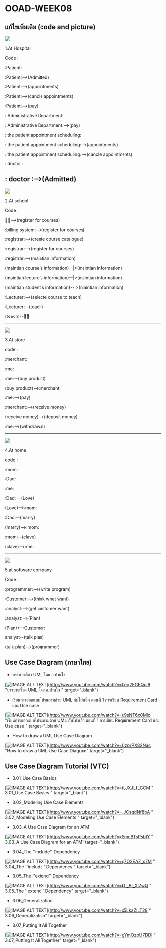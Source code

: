 # OOAD-WEEK08

## แก้ไขเพิ่มเติม (code and picture)

![](http://www.plantuml.com/plantuml/img/imf8BCbCpIknuhA2iNHrxJGSKt8pIqfIKpHHXHCB2l8pyqfoWVnYDAdanBpad5G5F2eA4Yk18WeWe_CoYqkAW59bgGekgGM9HM3rLdWbaKmeoKXLA80OZ6oVGd5oHcfAQKvcNheLSQgmU8bORTYzgv2IdroINwHWXSH43Ku0)

1.At Hospital

Code :

:Patient:

:Patient:-->(Admitted)

:Patient:-->(appointments)

:Patient:-->(cancle appointments)

:Patient:-->(pay)

: Administrative Department:

: Administrative Department:-->(pay)

: the patient appointment scheduling:

: the patient appointment scheduling:-->(appointments)

: the patient appointment scheduling:-->(cancle appointments)

: doctor :

: doctor :-->(Admitted)
-------------------------------------------------------------------------------------

![](http://www.plantuml.com/plantuml/img/dP5D2W8n38NtSuhkd5dq0bru0YyHQwo1_a2IBWGFxpYjoY3eu2hmtlSIaZZHUiAipjhzo1X85DcS2njVAWlADBWZnKWv6BdEPlf6Dfc15yWpWcAtZGU5M4B53svJimIKbI0RoZEMGAdaQNZBBRUJbM_jxNSoejVAVqNxyRP7tQ4DQpi9FcQ_BgJ5A8A_hB6nQxrQwvul6-u0)

2.At school

Code : 

:student:-->(register for courses)

:billing system:-->(register for courses)

:registrar:-->(create course catalogue)

:registrar:-->(register for courses)

:registrar:-->(maintian information)

(maintian course's information)--|>(maintian information)

(maintian lecture's information)--|>(maintian information)

(maintian student's information)--|>(maintian information)

:Lecturer:-->(selecte course to teach)

:Lecturer:--(teach)

(teach)--:student:

-------------------------------------------------------------------------------------------------------

![](http://www.plantuml.com/plantuml/img/iyfDBKhEICmhiUAooas54Bgw6acbbGe5HVaffSabcbmeF5rTEojKFK0HZOB4IaqkX3X8g2WrEJMpB5KXDpyl5IY9nWUfI4ajo2_EB86fW9bLdbcIaLAKM9wOeya50000)

3.At store

code :

:merchant:

:me:

:me:--(buy product)

(buy product)-->:merchant:

:me:-->(pay)

:merchant:-->(receive money)

(receive money)-->(deposit money)

:me:-->(withdrawal)

-------------------------------------------------------------------------------------------------------
![](http://www.plantuml.com/plantuml/img/iyhDpxNYid99J06IkQbGfeAkhePFVbcg9XU4qjMriq8e14hc9XOLLG9b8JH26aG2fPDp4i6Q8JHO6cWq0000)

4.At home

code :

:mom:

:Dad:

:me:

:Dad: --(Love)

(Love)-->:mom:

:Dad:--(marry)

(marry)-->:mom:

:mom:--(clave)

(clave)-->:me:

-------------------------------------------------------------------------------------------------------------------------------------
![](http://www.plantuml.com/plantuml/img/ROvB2e0m34JtEKMMkiW5YhZn0buXI56nFzf8yVR-Ajsu2ZFlCGH0XUZdoDRgg8Zw9iTLD9Qo1L33diH_L9RLRPWN5ipivERis1n97ZnhmQduly9es5tTUpkYkWvGFA96s6mOYbh3FL2_RKy0)

5.at software company

Code :

:programmer:-->(write program)

:Customer:-->(think what want)

:analyst:-->(get customer want)

:analyst:-->(Plan)

(Plan)<--:Customer:

analyst--(talk plan)

(talk plan)-->(programmer)

## Use Case Diagram (ภาษาไทย)
* บรรยายเรื่อง UML โดย อ.ปานใจ  

[![IMAGE ALT TEXT](http://img.youtube.com/vi/0eq2FGEQul8/0.jpg)](http://www.youtube.com/watch?v=0eq2FGEQul8 "บรรยายเรื่อง UML โดย อ.ปานใจ  " target="_blank") 

* เรียนการออกแบบโปรแกรมด้วย UML กับโปรเอิ๊ก ตอนที่ 1 การเขียน Requirement Card และ Use case   

[![IMAGE ALT TEXT](http://img.youtube.com/vi/u9sNT6x0Mlo/0.jpg)](http://www.youtube.com/watch?v=u9sNT6x0Mlo "เรียนการออกแบบโปรแกรมด้วย UML กับโปรเอิ๊ก ตอนที่ 1 การเขียน Requirement Card และ Use case " target="_blank") 

* How to draw a UML Use Case Diagram

[![IMAGE ALT TEXT](http://img.youtube.com/vi/UzprPX82Nac/0.jpg)](http://www.youtube.com/watch?v=UzprPX82Nac "How to draw a UML Use Case Diagram" target="_blank") 

## Use Case Diagram Tutorial (VTC)

* 3.01_Use Case Basics  

[![IMAGE ALT TEXT](http://img.youtube.com/vi/tLJXJLfLCCM/0.jpg)](http://www.youtube.com/watch?v=tLJXJLfLCCM " 3.01_Use Case Basics " target="_blank") 

* 3.02_Modeling Use Case Elements  

[![IMAGE ALT TEXT](http://img.youtube.com/vi/_JCsqdNf8bA/0.jpg)](http://www.youtube.com/watch?v=_JCsqdNf8bA " 3.02_Modeling Use Case Elements " target="_blank") 
 
* 3.03_A Use Case Diagram for an ATM  

[![IMAGE ALT TEXT](http://img.youtube.com/vi/SmcBTsPsbIY/0.jpg)](http://www.youtube.com/watch?v=SmcBTsPsbIY " 3.03_A Use Case Diagram for an ATM" target="_blank") 

 

* 3.04_The ''include'' Dependency  

[![IMAGE ALT TEXT](http://img.youtube.com/vi/q7O2EAZ_s7M/0.jpg)](http://www.youtube.com/watch?v=q7O2EAZ_s7M " 3.04_The ''include'' Dependency " target="_blank") 

 

* 3.05_The ''extend'' Dependency  

[![IMAGE ALT TEXT](http://img.youtube.com/vi/bL_Bl_Xl7wQ/0.jpg)](http://www.youtube.com/watch?v=bL_Bl_Xl7wQ " 3.05_The ''extend'' Dependency" target="_blank") 

 
* 3.06_Generalization  

[![IMAGE ALT TEXT](http://img.youtube.com/vi/x5LkaZlLT28/0.jpg)](http://www.youtube.com/watch?v=x5LkaZlLT28 " 3.06_Generalization" target="_blank") 

 
* 3.07_Putting It All Together  

[![IMAGE ALT TEXT](http://img.youtube.com/vi/gYmOzpU7DDI/0.jpg)](http://www.youtube.com/watch?v=gYmOzpU7DDI " 3.07_Putting It All Together" target="_blank") 


 

